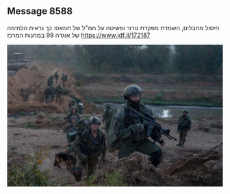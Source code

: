 ## Message 8588

חיסול מחבלים, השמדת מפקדת טרור ופשיטה על חמ"ל של חמאס:
כך נראית הלחימה של אוגדה 99 במחנות המרכז
https://www.idf.il/172187

![Photo](8588/8588_photo.jpg)
